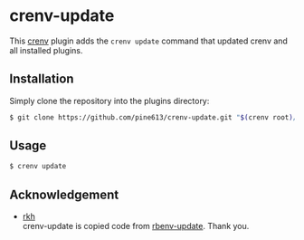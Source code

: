 # crenv-update

This [crenv](https://github.com/pine613/crenv) plugin adds the `crenv update` command that updated crenv and all installed plugins.

## Installation

Simply clone the repository into the plugins directory:

```sh
$ git clone https://github.com/pine613/crenv-update.git "$(crenv root)/plugins/crenv-update"
```

## Usage

```sh
$ crenv update
```

## Acknowledgement

- [rkh](https://github.com/rkh)<br />
crenv-update is copied code from [rbenv-update](https://github.com/rkh/rbenv-update). Thank you.
